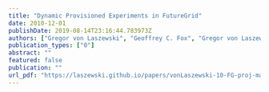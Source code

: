 ```yaml
---
title: "Dynamic Provisioned Experiments in FutureGrid"
date: 2010-12-01
publishDate: 2019-08-14T23:16:44.783973Z
authors: ["Gregor von Laszewski", "Geoffrey C. Fox", "Gregor von Laszewski", "Geoffrey C. Fox", "FutureGrid Team"]
publication_types: ["0"]
abstract: ""
featured: false
publication: ""
url_pdf: "https://laszewski.github.io/papers/vonLaszewski-10-FG-proj-management.pdf"
---
```


